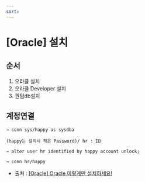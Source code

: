 ```yaml
---
sort:
---
```


# [Oracle] 설치

## 순서
1. 오라클 설치
2. 오라클 Developer 설치
3. 퀀텀db설치

## 계정연결

```
→ conn sys/happy as sysdba

(happy는 설치시 적은 Password)/ hr : ID

→ alter user hr identified by happy account unlock;

→ conn hr/happy

```

- 출처 : [[Oracle] Oracle 이렇게만 설치하세요!](https://qh5944.tistory.com/38?category=307548)
